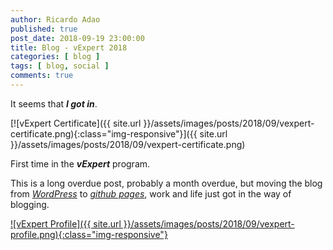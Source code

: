 ```yaml
---
author: Ricardo Adao
published: true
post_date: 2018-09-19 23:00:00
title: Blog - vExpert 2018
categories: [ blog ]
tags: [ blog, social ]
comments: true
---
```

It seems that _**I got in**_.

[![vExpert Certificate]({{ site.url }}/assets/images/posts/2018/09/vexpert-certificate.png){:class="img-responsive"}]({{ site.url }}/assets/images/posts/2018/09/vexpert-certificate.png)

First time in the _**vExpert**_ program.

This is a long overdue post, probably a month overdue, but moving the blog from [_WordPress_](https://wordpress.com/) to [_github pages_](https://pages.github.com/), work and life just got in the way of blogging.

[![vExpert Profile]({{ site.url }}/assets/images/posts/2018/09/vexpert-profile.png){:class="img-responsive"}](https://vexpert.vmware.com/directory/2766)
